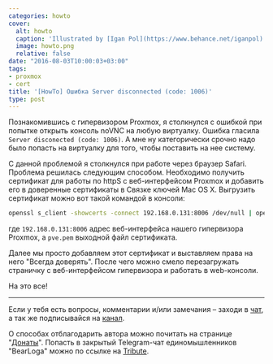 ```yaml
---
categories: howto
cover:
  alt: howto
  caption: 'Illustrated by [Igan Pol](https://www.behance.net/iganpol)'
  image: howto.png
  relative: false
date: "2016-08-03T10:00:03+03:00"
tags:
- proxmox
- cert
title: '[HowTo] Ошибка Server disconnected (code: 1006)'
type: post
---
```


Познакомившись с гипервизором Proxmox, я столкнулся с ошибкой при попытке открыть консоль noVNC на любую виртуалку. Ошибка гласила `Server disconected (code: 1006)`. А мне ну категорически срочно надо было попасть на виртуалку для того, чтобы поставить на нее систему.

С данной проблемой я столкнулся при работе через браузер Safari. Проблема решилась следующим способом. Необходимо получить сертификат для работы по httpS с веб-интерфейсом Proxmox и добавить его в доверенные сертификаты в Связке ключей Mac OS X. Выгрузить сертификат можно вот такой командой в консоли:

```bash
openssl s_client -showcerts -connect 192.168.0.131:8006 /dev/null | openssl x509 -outform PEM > pve.pem
```

где `192.168.0.131:8006` адрес веб-интерфейса нашего гипервизора Proxmox, а `pve.pem` выходной файл сертификата.

Далее мы просто добавляем этот сертификат и выставляем права на него "Всегда доверять". После чего можно смело перезагружать страничку с веб-интерфейсом гипервизора и работать в web-консоли.

На это все!

---

Если у тебя есть вопросы, комментарии и/или замечания – заходи в [чат](https://ttttt.me/jtprogru_chat), а так же подписывайся на [канал](https://ttttt.me/jtprogru_channel).

О способах отблагодарить автора можно почитать на странице "[Донаты](https://jtprog.ru/donations/)". Попасть в закрытый Telegram-чат единомышленников "BearLoga" можно по ссылке на [Tribute](https://web.tribute.tg/s/oRV).
